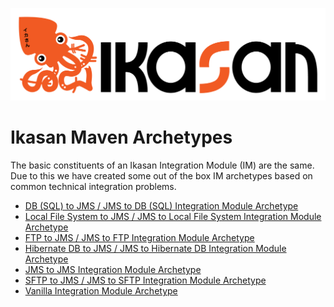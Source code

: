 ![Problem Domain](../docs/quickstart-images/Ikasan-title-transparent.png)
# Ikasan Maven Archetypes
The basic constituents of an Ikasan Integration Module (IM) are the same. 
Due to this we have created some out of the box IM archetypes based on common technical integration problems.

- [DB (SQL) to JMS / JMS to DB (SQL) Integration Module Archetype](ikasan-standalone-db-jms-im/Readme.md)
- [Local File System to JMS / JMS to Local File System Integration Module Archetype](ikasan-standalone-filesystem-im/Readme.md)
- [FTP to JMS / JMS to FTP Integration Module Archetype](ikasan-standalone-ftp-jms-im/Readme.md)
- [Hibernate DB to JMS / JMS to Hibernate DB Integration Module Archetype](ikasan-standalone-hibernate-jms-im/Readme.md)
- [JMS to JMS Integration Module Archetype](ikasan-standalone-jms-im/Readme.md)
- [SFTP to JMS / JMS to SFTP Integration Module Archetype](ikasan-standalone-sftp-jms-im/Readme.md)
- [Vanilla Integration Module Archetype](ikasan-standalone-vanilla-im/Readme.md)
